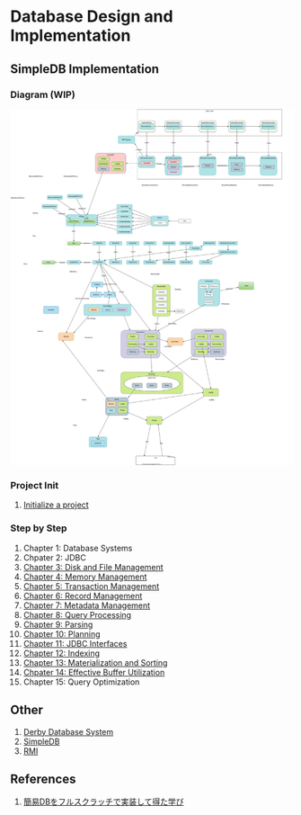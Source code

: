 # Database Design and Implementation

## SimpleDB Implementation

### Diagram (WIP)

![](simpledb/docs/simpledb.drawio.svg)
### Project Init
1. [Initialize a project](simpledb/docs/00-initialize-project.md)
### Step by Step
1. Chapter 1: Database Systems
1. Chpater 2: JDBC
1. [Chapter 3: Disk and File Management](simpledb/docs/03-disk-file-management.md)
1. [Chapter 4: Memory Management](simpledb/docs/04-memory-management.md)
1. [Chapter 5: Transaction Management](simpledb/docs/05-transaction-management.md)
1. [Chapter 6: Record Management](simpledb/docs/06-record-management.md)
1. [Chapter 7: Metadata Management](simpledb/docs/07-metadata-management.md)
1. [Chapter 8: Query Processing](simpledb/docs/08-query-processing.md)
1. [Chapter 9: Parsing](simpledb/docs/09-parsing.md)
1. [Chapter 10: Planning](simpledb/docs/10-planning.md)
1. [Chapter 11: JDBC Interfaces](simpledb/docs/11-jdbc-interfaces.md)
1. [Chapter 12: Indexing](simpledb/docs/12-indexing.md)
1. [Chapter 13: Materialization and Sorting](simpledb/docs/13-materialization-and-sorting.md)
1. [Chpater 14: Effective Buffer Utilization](simpledb/docs/14-effective-buffer-utilization.md)
1. Chapter 15: Query Optimization


## Other

1. [Derby Database System](docs/01-database-systems/02-derbydatabase-system)
1. [SimpleDB](docs/01-database-systems/04-simpledb/README.md)
1. [RMI](rmi/README.md)

## References

1. [簡易DBをフルスクラッチで実装して得た学び](https://zenn.dev/kj455/articles/1f058302e6b528)
